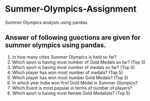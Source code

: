 # Summer-Olympics-Assignment
Summer Olympics analysis using pandas.
## Answer of following guections are given for summer olympics using pandas.
1. In how many cities Summer Olympics is held so far?
2. Which sport is having most number of Gold Medals so far? (Top 5)
3. Which sport is having most number of medals so far? (Top 5)
4. Which player has won most number of medals? (Top 5)
5. Which player has won most number Gold Medals? (Top 5) 
6. In which year India won first Gold Medal in Summer Olympics?
7. Which Event is most popular in terms of number of players?
8. Which sport is having most female Gold Medalists? (Top 5)
